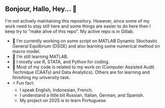 ## Bonjour, Hallo, Hey...  👋


I'm not actively maintaining this repository. However, since some of my work need to stay still here and some things are easier to do here then I keep try to "make alive of this repo".
My active repo is in Gitlab.

- 🔭 I’m currently working on some script on MATLAB Dynamic Stochastic General Equilbrium (DSGE) and also learning some numerical method on macro model. 
- 🌱 I’m still learning MATLAB.
- 👯 I mostly use R, STATA, and Python for coding.
- 🤔 Most of my code is related to my work on (Computer Assisted Audit Technique (CAATs) and Data Analytics). Others are for learning and finisihing my university task.
- ⚡ Fun fact: 
  - I speak English, Indonesian, French. 
  - I understand a little bit Russian, Italian, German, and Spanish. 
  - My project on 2025 is to learn Portuguese.

